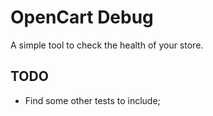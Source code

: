 # OpenCart Debug
A simple tool to check the health of your store.

## TODO

- Find some other tests to include;